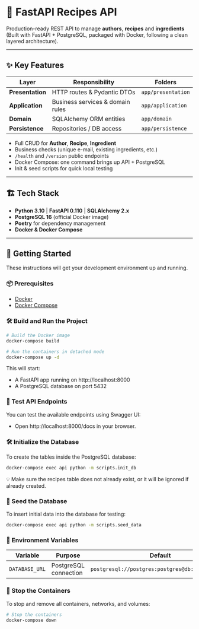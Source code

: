 # 🍲 FastAPI Recipes API

Production-ready REST API to manage **authors**, **recipes** and **ingredients**  
(Built with FastAPI + PostgreSQL, packaged with Docker, following a clean layered architecture).

---

## ✨ Key Features

| Layer | Responsibility | Folders |
|-------|----------------|---------|
| **Presentation** | HTTP routes & Pydantic DTOs | `app/presentation` |
| **Application**  | Business services & domain rules | `app/application` |
| **Domain**       | SQLAlchemy ORM entities | `app/domain` |
| **Persistence**  | Repositories / DB access | `app/persistence` |

* Full CRUD for **Author**, **Recipe**, **Ingredient**  
* Business checks (unique e-mail, existing ingredients, etc.)  
* `/health` and `/version` public endpoints  
* Docker Compose: one command brings up API + PostgreSQL  
* Init & seed scripts for quick local testing

---

## 🏗 Tech Stack

* **Python 3.10** | **FastAPI 0.110** | **SQLAlchemy 2.x**  
* **PostgreSQL 16** (official Docker image)  
* **Poetry** for dependency management  
* **Docker & Docker Compose**

---

## 🚀 Getting Started

These instructions will get your development environment up and running.

### 📦 Prerequisites

- [Docker](https://www.docker.com/)
- [Docker Compose](https://docs.docker.com/compose/)

### 🛠️ Build and Run the Project

```bash
# Build the Docker image
docker-compose build

# Run the containers in detached mode
docker-compose up -d

```

This will start:

- A FastAPI app running on http://localhost:8000
- A PostgreSQL database on port 5432

### 🧪 Test API Endpoints

You can test the available endpoints using Swagger UI:

- Open http://localhost:8000/docs in your browser.


### 🛠️ Initialize the Database

To create the tables inside the PostgreSQL database:

```bash
docker-compose exec api python -m scripts.init_db
```

💡 Make sure the recipes table does not already exist, or it will be ignored if already created.




### 🌱 Seed the Database

To insert initial data into the database for testing:

```bash
docker-compose exec api python -m scripts.seed_data
```


### 🔧 Environment Variables


| Variable       | Purpose                            | Default                                          |
| -------------- | ---------------------------------- | ------------------------------------------------ |
| `DATABASE_URL` | PostgreSQL connection              | `postgresql://postgres:postgres@db:5432/recipes` |


### 🛑 Stop the Containers

To stop and remove all containers, networks, and volumes:

```bash
# Stop the containers
docker-compose down
```


